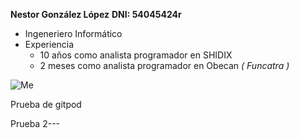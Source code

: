 
__Nestor González López__
__DNI: 54045424r__

* Ingeneriero Informático
* Experiencia
  * 10 años como analista programador en SHIDIX
  * 2 meses como analista programador en Obecan _( Funcatra )_


![Me](https://blogdesuperheroes.es/wp-content/plugins/BdSGallery/BdSGaleria/36095.JPG " My other me" )  

Prueba de gitpod

Prueba 2---
